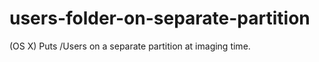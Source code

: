 users-folder-on-separate-partition
==================================

(OS X) Puts /Users on a separate partition at imaging time.
